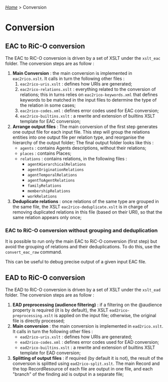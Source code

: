 [_Home_](index.html) > Conversion

# Conversion

## EAC to RiC-O conversion

The EAC to RiC-O conversion is driven by a set of XSLT under the `xslt_eac` folder. The conversion steps are as follow :

1. **Main Conversion** :  the main conversion is implemented in `eac2rico.xslt`. It calls in turn the following other files :
	1. `eac2rico-uris.xslt` : defines how URIs are generated;
	1. `eac2rico-relations.xslt` : everything related to the conversion of relations; this in turns relies on `eac2rico-keywords.xml` that defines keywords to be matched in the input files to determine the type of the relation in some cases;
	1. `eac2rico-codes.xml` : defines error codes used for EAC conversion;
	1. `eac2rico-builtins.xslt` : a rewrite and extension of builtins XSLT template for EAC conversion;
2. **Arrange output files** : The main conversion of the first step generates one output file for each input file. This step will group the relations entities into one output file per relation type, and reorganise the hierarchy of the output folder; The final output folder looks like this :
	- `agents` : contains Agents descriptions, without their relations;
	- `places` : contains Places;
	- `relations` : contains relations, in the following files :
		- `agentHierarchicalRelations`
		- `agentOriginationRelations`
		- `agentTemporalRelations`
		- `agentToAgentRelations`
		- `familyRelations`
		- `membershipRelations`
		- `workRelations`
3. **Deduplicate relations** :  once relations of the same type are grouped in the same file, the XSLT `eac2rico-deduplicate.xslt` is in charge of removing duplicated relations in this file (based on their URI), so that the same relation appears only once;

### EAC to RiC-O conversion without grouping and deduplication

It is possible to run only the main EAC to RiC-O conversion (first step) but avoid the grouping of relations and their deduplications. To do this, use the `convert_eac_raw` command.

This can be useful to debug precise output of a given input EAC file.

## EAD to RiC-O conversion

The EAD to RiC-O conversion is driven by a set of XSLT under the `xslt_ead` folder. The conversion steps are as follow :

1. **EAD preprocessing (audience filtering)** : if a filtering on the @audience property is required (it is by default), the XSLT `ead2rico-preprocessing.xslt` is applied on the input file; otherwise, the original file is directly processed;
2. **Main conversion** : the main conversion is implemented in `ead2rico.xslt`. It calls in turn the following other files :
	- `ead2rico-uris.xslt` : defines how URIs are generated;
	- `ead2rico-codes.xml` : defines error codes used for EAD conversion;
	- `ead2rico-builtins.xslt` : a rewrite and extension of builtins XSLT template for EAD conversion;
3. **Splitting of output files** : if required (by default it is not), the result of the conversion is splitted using `ead2rico-split.xslt`. The main Record and the top RecordResource of each file are output in one file, and each "branch" of the finding aid is output in a separate file;
